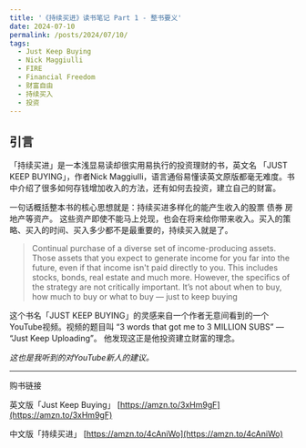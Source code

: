 ```yaml
---
title: '《持续买进》读书笔记 Part 1 - 整书要义'
date: 2024-07-10
permalink: /posts/2024/07/10/
tags:
  - Just Keep Buying
  - Nick Maggiulli
  - FIRE
  - Financial Freedom
  - 财富自由
  - 持续买入
  - 投资
---
```


## 引言

「持续买进」是一本浅显易读却很实用易执行的投资理财的书，英文名 「JUST KEEP BUYING」，作者Nick Maggiulli，语言通俗易懂读英文原版都毫无难度。书中介绍了很多如何存钱增加收入的方法，还有如何去投资，建立自己的财富。

一句话概括整本书的核心思想就是：持续买进多样化的能产生收入的股票 债券 房地产等资产。 这些资产即使不能马上兑现，也会在将来给你带来收入。买入的策略、买入的时间、买入多少都不是最重要的，持续买入就是了。

> Continual purchase of a diverse set of income-producing assets. Those assets that you expect to generate income for you far into the future, even if that income isn't paid directly to you. This includes stocks, bonds, real estate and much more. However, the specifics of the strategy are not critically important. It’s not about when to buy, how much to buy or what to buy — just to keep buying

这个书名「JUST KEEP BUYING」的灵感来自一个作者无意间看到的一个YouTube视频。视频的题目叫 “3 words that got me to 3 MILLION SUBS” — “Just Keep Uploading”。 他发现这正是他投资建立财富的理念。

*这也是我听到的对YouTube新人的建议。*

------
购书链接

英文版「Just Keep Buying」 [https://amzn.to/3xHm9gF](https://amzn.to/3xHm9gF)

中文版「持续买进」 [https://amzn.to/4cAniWo](https://amzn.to/4cAniWo)
